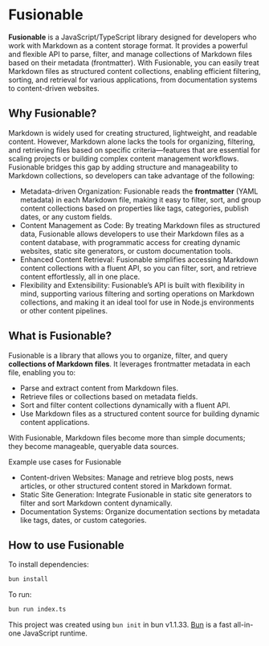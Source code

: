 # Fusionable

**Fusionable** is a JavaScript/TypeScript library designed for developers who work with Markdown as a content storage format. It provides a powerful and flexible API to parse, filter, and manage collections of Markdown files based on their metadata (frontmatter). With Fusionable, you can easily treat Markdown files as structured content collections, enabling efficient filtering, sorting, and retrieval for various applications, from documentation systems to content-driven websites.

## Why Fusionable?
Markdown is widely used for creating structured, lightweight, and readable content. However, Markdown alone lacks the tools for organizing, filtering, and retrieving files based on specific criteria—features that are essential for scaling projects or building complex content management workflows. Fusionable bridges this gap by adding structure and manageability to Markdown collections, so developers can take advantage of the following:

- Metadata-driven Organization: Fusionable reads the **frontmatter** (YAML metadata) in each Markdown file, making it easy to filter, sort, and group content collections based on properties like tags, categories, publish dates, or any custom fields.
- Content Management as Code: By treating Markdown files as structured data, Fusionable allows developers to use their Markdown files as a content database, with programmatic access for creating dynamic websites, static site generators, or custom documentation tools.
- Enhanced Content Retrieval: Fusionable simplifies accessing Markdown content collections with a fluent API, so you can filter, sort, and retrieve content effortlessly, all in one place.
- Flexibility and Extensibility: Fusionable’s API is built with flexibility in mind, supporting various filtering and sorting operations on Markdown collections, and making it an ideal tool for use in Node.js environments or other content pipelines.

## What is Fusionable?
Fusionable is a library that allows you to organize, filter, and query **collections of Markdown files**. It leverages frontmatter metadata in each file, enabling you to:

- Parse and extract content from Markdown files.
- Retrieve files or collections based on metadata fields.
- Sort and filter content collections dynamically with a fluent API.
- Use Markdown files as a structured content source for building dynamic content applications.

With Fusionable, Markdown files become more than simple documents; they become manageable, queryable data sources.

Example use cases for Fusionable

- Content-driven Websites: Manage and retrieve blog posts, news articles, or other structured content stored in Markdown format.
- Static Site Generation: Integrate Fusionable in static site generators to filter and sort Markdown content dynamically.
- Documentation Systems: Organize documentation sections by metadata like tags, dates, or custom categories.

## How to use Fusionable

To install dependencies:

```bash
bun install
```

To run:

```bash
bun run index.ts
```

This project was created using `bun init` in bun v1.1.33. [Bun](https://bun.sh) is a fast all-in-one JavaScript runtime.
